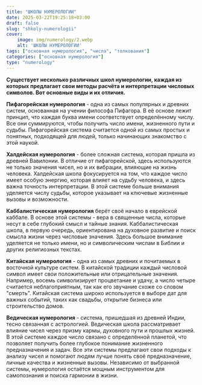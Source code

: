 ```yaml
---
title: "ШКОЛЫ НУМЕРОЛОГИИ"
date: 2025-03-22T19:25:18+03:00
draft: false
slug: "shkoly-numerologii"
cover:
    image: img/numerology/2.webp
    alt: 'ШКОЛЫ НУМЕРОЛОГИИ'
tags: ["основная нумерология", "числа", "толкования"]
categories: ["основная нумерология"]
type: "numerology"
---
```


**Существует несколько различных школ нумерологии, каждая из которых предлагает свои методы расчёта и интерпретации числовых символов. Вот основные виды и их отличия.**

**Пифагорейская нумерология** - одна из самых популярных и древних систем, основанная на учении философа Пифагора. В её основе лежит принцип, что каждая буква имени соответствует определённому числу. Все они суммируются, чтобы получить число имени, жизненного пути и судьбы. Пифагорейская система считается одной из самых простых и понятных, подходящей для людей, только начинающих знакомство с этой наукой.

**Халдейская нумерология** - более сложная система, которая пришла из древней Вавилонии. В отличие от пифагорейской, здесь используются не только значения чисел, но и их вибрации, влияющие на жизнь человека. Халдейская школа фокусируется на том, что каждое число имеет особую энергию, которая влияет на судьбу человека, и здесь важна точность интерпретации. В этой системе больше внимания уделяется числу судьбы, которое указывает на ключевые жизненные вызовы и возможности.

**Каббалистическая нумерология** берёт своё начало в еврейской каббале. В основе этой системы - вера в священные числа, которые несут в себе глубокий смысл и тайные знания. Каббалистическая школа, в первую очередь, ориентирована на духовное развитие и поиск смысла жизни через числовые значения. Здесь большое внимание уделяется не только имени, но и символическим числам в Библии и других религиозных текстах.

**Китайская нумерология** - одна из самых древних и почитаемых в восточной культуре систем. В китайской традиции каждый числовой символ имеет свои положительные или отрицательные значения. Например, восемь символизирует процветание и удачу, а число четыре считается неблагоприятным, так как его звучание схоже со словом "смерть". Китайская система широко используется в выборе дат для важных событий, таких как свадьбы, открытие бизнеса или строительство домов.

**Ведическая нумерология** - система, пришедшая из древней Индии, тесно связанная с астрологией. Ведическая школа рассматривает влияние чисел через призму кармы, духовного пути и прошлых жизней. В этой системе каждое число связано с определённой планетой, что позволяет получить более глубокое понимание жизненного предназначения и задач.
Все эти системы предлагают свои подходы к анализу чисел и помогают людям лучше понять своё предназначение, личные качества и жизненные вызовы. Независимо от выбранной системы, нумерология остаётся мощным инструментом для самопознания и поиска гармонии в жизни.

